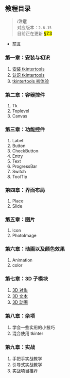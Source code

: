 教程目录
-------

> ℹ️**注意**  
> 对应版本：`2.6.15`  
> 目前正在更新 <mark>§7.3</mark>

* [前言](0-1.md)

### 第一章：安装与初识

1. [安装 tkintertools](1-1.md)
2. [认识 tkintertools](1-2.md)
3. [tkintertools 初体验](1-3.md)

### 第二章：容器控件

1. Tk
2. Toplevel
3. Canvas

### 第三章：功能控件

1. Label
2. Button
3. CheckButton
4. Entry
5. Text
6. ProgressBar
7. Switch
8. ToolTip

### 第四章：界面布局

1. Place
2. Slide

### 第五章：图片

1. Icon
2. PhotoImage

### 第六章：动画以及颜色效果

1. Animation
2. color

### 第七章：3D 子模块

1. [3D 对象](7-1.md)
2. [3D 文本](7-2.md)
3. [3D 动画](7-3.md)

### 第八章：杂项

1. 学会一些实用的小技巧
2. 混合使用 tkinter

### 第九章：实战

1. 手把手实战教学
2. 引导式实战教学
3. 实战项目推荐
